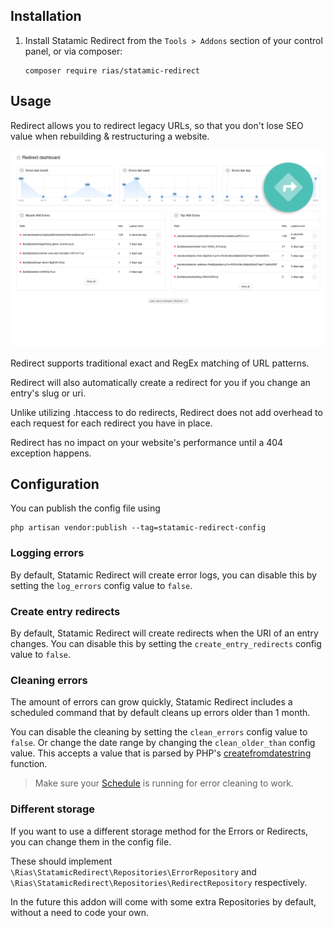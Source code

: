 ## Installation

1. Install Statamic Redirect from the `Tools > Addons` section of your control panel, or via composer:

    ```
    composer require rias/statamic-redirect
    ```

## Usage

Redirect allows you to redirect legacy URLs, so that you don't lose SEO value when rebuilding & restructuring a website.

![Screenshot](https://raw.githubusercontent.com/riasvdv/statamic-redirect/master/docs/img/redirect.png)

Redirect supports traditional exact and RegEx matching of URL patterns.

Redirect will also automatically create a redirect for you if you change an entry's slug or uri.

Unlike utilizing .htaccess to do redirects, Redirect does not add overhead to each request for each redirect you have in place.

Redirect has no impact on your website's performance until a 404 exception happens.

## Configuration

You can publish the config file using

```
php artisan vendor:publish --tag=statamic-redirect-config
```

### Logging errors

By default, Statamic Redirect will create error logs, you can disable this by setting the `log_errors` config value to `false`.

### Create entry redirects

By default, Statamic Redirect will create redirects when the URI of an entry changes. You can disable this by setting the `create_entry_redirects` config value to `false`.

### Cleaning errors

The amount of errors can grow quickly, Statamic Redirect includes a scheduled command that by default cleans up errors older than 1 month.

You can disable the cleaning by setting the `clean_errors` config value to `false`. Or change the date range by changing the `clean_older_than` config value. This accepts a value that is parsed by PHP's [createfromdatestring](http://php.net/manual/en/dateinterval.createfromdatestring.php) function.

> Make sure your [Schedule](https://laravel.com/docs/8.x/scheduling#introduction) is running for error cleaning to work. 

### Different storage

If you want to use a different storage method for the Errors or Redirects, you can change them in the config file.

These should implement `\Rias\StatamicRedirect\Repositories\ErrorRepository` and `\Rias\StatamicRedirect\Repositories\RedirectRepository` respectively.

In the future this addon will come with some extra Repositories by default, without a need to code your own.
